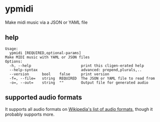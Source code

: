 # ypmidi
Make midi music via a JSON or YAML file

## help
```
Usage:
  ypmidi [REQUIRED,optional-params]
Make MIDI music with YAML or JSON files
Options:
  -h, --help                       print this cligen-erated help      
  --help-syntax                    advanced: prepend,plurals,..       
  --version      bool    false     print version
  -f=, --file=   string  REQUIRED  The JSON or YAML file to read from 
  -o=, --out=    string  ""        Output file for generated audio 
```

## supported audio formats
It supports all audio formats on [Wikipedia's list of audio formats](https://en.wikipedia.org/wiki/Audio_file_format#List_of_formats), though it probably supports more. 
